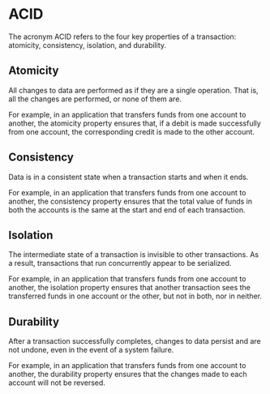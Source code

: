 # ACID

The acronym ACID refers to the four key properties of a transaction: atomicity,
consistency, isolation, and durability.

## Atomicity

All changes to data are performed as if they are a single operation. That is,
all the changes are performed, or none of them are.

For example, in an application that transfers funds from one account to another,
the atomicity property ensures that, if a debit is made successfully from one
account, the corresponding credit is made to the other account.

## Consistency

Data is in a consistent state when a transaction starts and when it ends.

For example, in an application that transfers funds from one account to another,
the consistency property ensures that the total value of funds in both the
accounts is the same at the start and end of each transaction.

## Isolation

The intermediate state of a transaction is invisible to other transactions. As a
result, transactions that run concurrently appear to be serialized.

For example, in an application that transfers funds from one account to another,
the isolation property ensures that another transaction sees the transferred
funds in one account or the other, but not in both, nor in neither.

## Durability

After a transaction successfully completes, changes to data persist and are not
undone, even in the event of a system failure.

For example, in an application that transfers funds from one account to another,
the durability property ensures that the changes made to each account will not
be reversed.
